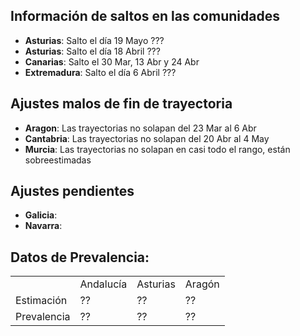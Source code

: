 ## Información de saltos en las comunidades
 - **Asturias**: Salto el día 19 Mayo ???
 - **Asturias**: Salto el día 18 Abril ??? 
 - **Canarias**: Salto el 30 Mar, 13 Abr y 24 Abr 
 - **Extremadura**: Salto el día 6 Abril ???

 ## Ajustes malos de fin de trayectoria
  - **Aragon**: Las trayectorias no solapan del 23 Mar al 6 Abr
  - **Cantabria**: Las trayectorias no solapan del 20 Abr al 4 May
  - **Murcia**: Las trayectorias no solapan en casi todo el rango, están sobreestimadas

  ## Ajustes pendientes
   - **Galicia**: 
   - **Navarra**: 


## Datos de Prevalencia:
<table>
  <tr>
    <td></td>    
    <td>Andalucía</td>
    <td>Asturias</td>
    <td>Aragón</td>
  </tr>
  <tr>
  <td>Estimación</td>
    <td>??</td>
    <td>??</td>    
    <td>??</td>      
  </tr>  
  <tr>
    <td>Prevalencia</td>
    <td>??</td>
    <td>??</td>    
    <td>??</td>      
  </tr>  
</table>
